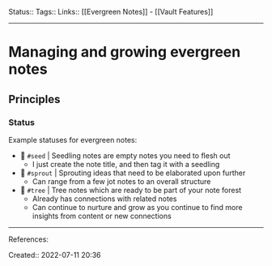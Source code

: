 Status:: 
Tags:: 
Links:: [[Evergreen Notes]] - [[Vault Features]]
___
# Managing and growing evergreen notes
## Principles
### Status
Example statuses for evergreen notes:
- 🌱️ `#seed` | Seedling notes are empty notes you need to flesh out
	- I just create the note title, and then tag it with a seedling
- 🌿 `#sprout` | Sprouting ideas that need to be elaborated upon further
	- Can range from a few jot notes to an overall structure
- 🌲️ `#tree` | Tree notes which are ready to be part of your note forest
	- Already has connections with related notes
	- Can continue to nurture and grow as you continue to find more insights from content or new connections

___
References:

Created:: 2022-07-11 20:36
